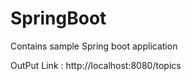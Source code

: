 # SpringBoot
Contains sample Spring boot application


OutPut Link :            http://localhost:8080/topics
